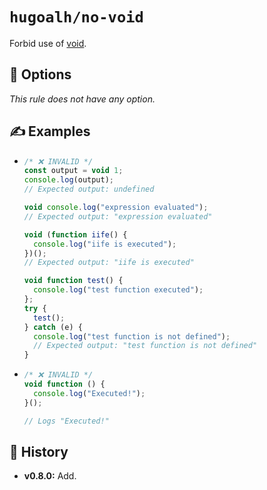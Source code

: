 # `hugoalh/no-void`

Forbid use of [void][ecmascript-void].

## 🔧 Options

*This rule does not have any option.*

## ✍️ Examples

- ```ts
  /* ❌ INVALID */
  const output = void 1;
  console.log(output);
  // Expected output: undefined

  void console.log("expression evaluated");
  // Expected output: "expression evaluated"

  void (function iife() {
    console.log("iife is executed");
  })();
  // Expected output: "iife is executed"

  void function test() {
    console.log("test function executed");
  };
  try {
    test();
  } catch (e) {
    console.log("test function is not defined");
    // Expected output: "test function is not defined"
  }
  ```
- ```ts
  /* ❌ INVALID */
  void function () {
    console.log("Executed!");
  }();

  // Logs "Executed!"
  ```

## 📜 History

- **v0.8.0:** Add.

[ecmascript-void]: https://developer.mozilla.org/en-US/docs/Web/JavaScript/Reference/Operators/void
